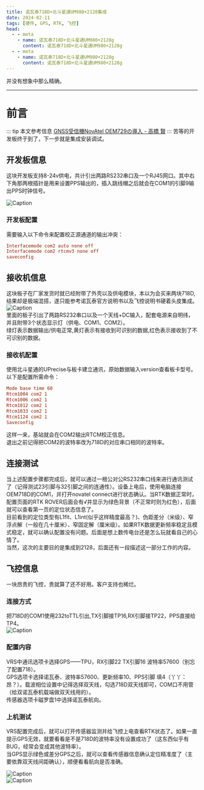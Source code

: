 ```yaml
---
title: 诺瓦泰718D+北斗星通UM980+2128集成
date: 2024-02-11
tags: [硬件, GPS, RTK, 飞控]
head:
  - - meta
    - name: 诺瓦泰718D+北斗星通UM980+2128g
      content: 诺瓦泰718D+北斗星通UM980+2128g
  - - meta
    - name: 诺瓦泰718D+北斗星通UM980+2128g
      content: 诺瓦泰718D+北斗星通UM980+2128g
---
```


并没有想象中那么精确。

---

# 前言
::: tip
本文参考信息 [GNSS受信機NovAtel OEM729の導入 - 高橋 賢](https://s-taka.org/novatel-oem729-gnss-receiver/)
:::
苦等的开发板终于到了，下一步就是集成安装调试。 
## 开发板信息
这块开发板支持8-24v供电，共计引出两路RS232串口及一个RJ45网口。其中右下角那两根插针是用来设置PPS输出的，插入跳线帽之后就会在COM1的引脚9输出PPS时钟信号。  

![Caption](/718DK.jpg)    
### 开发板配置  

需要输入以下命令来配置校正源通道的输出冲突：  
```ini
Interfacemode com2 auto none off
Interfacemode com2 rtcmv3 none off
saveconfig
```  

## 接收机信息
这块板子在厂家发货时就已经附带了外壳以及供电模块，本以为会买来两块718D,结果却是极端混搭，遂只能参考诺瓦泰官方说明书以及飞控说明书硬着头皮集成。
![Caption](/UM980.jpg)  
里面的板子引出了两路RS232串口以及一个天线+DC输入，配套电源来自明纬，并且附带3个状态显示灯（供电、COM1、COM2）。  
绿灯表示数据输出/供电正常,黄灯表示有接收到可识别的数据,红色表示接收到了不可识别的数据。
### 接收机配置
使用北斗星通的UPrecise与板卡建立通讯，原始数据输入version查看板卡型号。  
以下是配置所需命令：  
```ini
Mode base time 60
Rtcm1004 com2 1
Rtcm1006 com2 1
Rtcm1012 com2 1
Rtcm1033 com2 1
Rtcm1124 com2 1
Saveconfig
```  
这样一来，基站就会在COM2输出RTCM校正信息。  
退出之前记得把COM2的波特率改为718D的对应串口相同的波特率。

## 连接测试
当上述配置步骤都完成后，就可以通过一根公对公RS232串口线来进行通讯测试了（记得测试23引脚与32引脚之间的连通性）。设备上电后，使用电脑连接OEM718D的COM1，并打开novatel connect进行状态确认。当RTK数据正常时，配置页面的RTK ROVER后面会有√并显示为绿色背景（不正常时则为红色），后面就可以查看第一页的定位状态信息了。  
目前看到的定位类型有L1flt、L1int(似乎这样精度最高？)、伪距差分（米级）、窄浮点解（一般在几十厘米）、窄固定解（厘米级）。如果RTK数据更新频率稳定且模式稳定，就可以确认配置没有问题。后面是想上数传电台还是怎么玩就看自己的心情了。  
当然，这次的主要目的是集成到2128，后面还有一段描述这一部分工作的内容。

## 飞控信息
一块昂贵的飞控，贵就算了还不好用。客户支持也稀烂。
### 连接方式
把718D的COM1使用232toTTL引出,TX引脚接TP16,RX引脚接TP22，PPS直接给TP4。  
![Caption](/TP.jpg) 

### 配置内容
VRS中通讯选项卡选择GPS——TPU，RX引脚22 TX引脚16 波特率57600（别忘了配置718）。  
GPS选项卡选择诺瓦泰、波特率57600、更新频率10、PPS引脚 填4（丫丫：昂？）。载波相位设置中记得选择双天线，勾选718D双天线即可，COM口不用管（给双诺瓦泰机载端做双天线用的）。  
传感器选项卡磁罗盘1中选择诺瓦泰航向。

### 上机测试
VRS配置完成后，就可以打开传感器监测并给飞控上电查看RTK状态了。如果一直提示GPS无效，就要看看是不是718D的波特率没有设置成功了（这东西似乎有BUG，经常会变成其他波特率）。  
当GPS显示绿色或差分GPS之后，就可以查看传感器信息确认定位精准度了（主要依靠双天线间距确认），顺便看看航向是否准确。  

![Caption](/VRSTEST2.jpg)   
![Caption](/VRSTEST1.jpg)   
